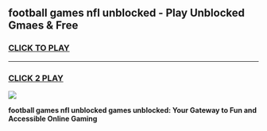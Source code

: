 
## football games nfl unblocked - Play Unblocked Gmaes & Free
<h3>
<a href="https://premium.freeplayer.one?title=football_games_nfl_unblocked&ref=19F">CLICK TO PLAY</a></h3>
<hr>

<h3>
<a href="https://premium.freeplayer.one?title=football_games_nfl_unblocked&ref=19F">CLICK 2 PLAY</a>
  
</h3>

<a href="https://premium.freeplayer.one?title=football_games_nfl_unblocked&ref=19F/"><img src="https://clearcache.store/games.png"></a>


**football games nfl unblocked games unblocked: Your Gateway to Fun and Accessible Online Gaming**
